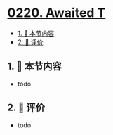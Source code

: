 # [0220. Awaited T](https://github.com/tnotesjs/TNotes.typescript/tree/main/notes/0220.%20Awaited%20T)

<!-- region:toc -->

- [1. 🎯 本节内容](#1--本节内容)
- [2. 🫧 评价](#2--评价)

<!-- endregion:toc -->

## 1. 🎯 本节内容

- todo

## 2. 🫧 评价

- todo
